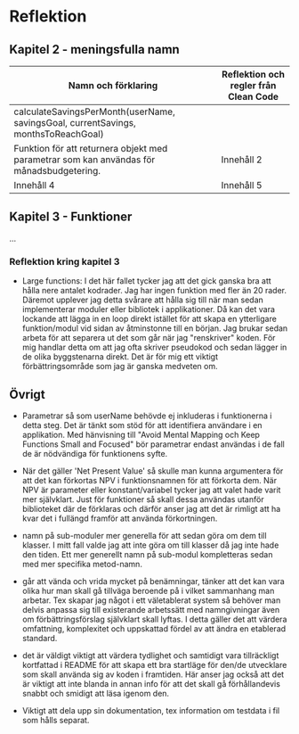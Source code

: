 # Reflektion

## Kapitel 2 - meningsfulla namn
| Namn och förklaring     | Reflektion och regler från Clean Code     |
| ------------ | ------------ |
| calculateSavingsPerMonth(userName, savingsGoal, currentSavings, monthsToReachGoal)<br>
Funktion för att returnera objekt med parametrar som kan användas för månadsbudgetering.   | Innehåll 2   |
| Innehåll 4   | Innehåll 5   |


## Kapitel 3 - Funktioner
...

### Reflektion kring kapitel 3
* Large functions: I det här fallet tycker jag att det gick ganska bra att hålla nere antalet kodrader. Jag har ingen funktion med fler än 20 rader. Däremot upplever jag detta svårare att hålla sig till när man sedan implementerar moduler eller bibliotek i applikationer. Då kan det vara lockande att lägga in en loop direkt istället för att skapa en ytterligare funktion/modul vid sidan av åtminstonne till en början. Jag brukar sedan arbeta för att separera ut det som går när jag "renskriver" koden. För mig handlar detta om att jag ofta skriver pseudokod och sedan lägger in de olika byggstenarna direkt. Det är för mig ett viktigt förbättringsområde som jag är ganska medveten om.



## Övrigt
* Parametrar så som userName behövde ej inkluderas i funktionerna i detta steg. Det är tänkt som stöd för att identifiera användare i en applikation. Med hänvisning till "Avoid Mental Mapping och Keep Functions Small and Focused" bör parametrar endast användas i de fall de är nödvändiga för funktionens syfte.

* När det gäller 'Net Present Value' så skulle man kunna argumentera för att det kan förkortas NPV i funktionsnamnen för att förkorta dem. När NPV är parameter eller konstant/variabel tycker jag att valet hade varit mer självklart. Just för funktioner så skall dessa användas utanför biblioteket där de förklaras och därför anser jag att det är rimligt att ha kvar det i fullängd framför att använda förkortningen.

* namn på sub-moduler mer generella för att sedan göra om dem till klasser. I mitt fall valde jag att inte göra om till klasser då jag inte hade den tiden. Ett mer generellt namn på sub-modul kompletteras sedan med mer specifika metod-namn.

* går att vända och vrida mycket på benämningar, tänker att det kan vara olika hur man skall gå tillväga beroende på i vilket sammanhang man arbetar. Tex skapar jag något i ett väletablerat system så behöver man delvis anpassa sig till existerande arbetssätt med namngivningar även om förbättringsförslag självklart skall lyftas. I detta gäller det att värdera omfattning, komplexitet och uppskattad fördel av att ändra en etablerad standard.

* det är väldigt viktigt att värdera tydlighet och samtidigt vara tillräckligt kortfattad i README för att skapa ett bra startläge för den/de utvecklare som skall använda sig av koden i framtiden. Här anser jag också att det är viktigt att inte blanda in annan info för att det skall gå förhållandevis snabbt och smidigt att läsa igenom den.

* Viktigt att dela upp sin dokumentation, tex information om testdata i fil som hålls separat.